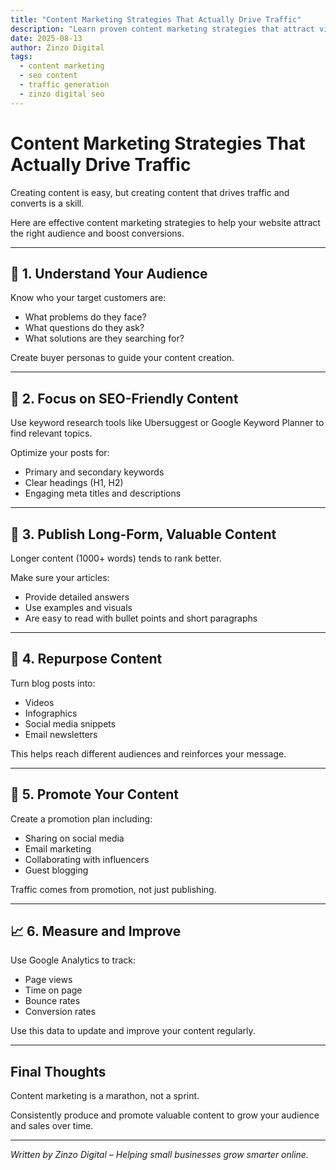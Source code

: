 ```yaml
---
title: "Content Marketing Strategies That Actually Drive Traffic"
description: "Learn proven content marketing strategies that attract visitors and convert them into customers."
date: 2025-08-13
author: Zinzo Digital
tags:
  - content marketing
  - seo content
  - traffic generation
  - zinzo digital seo
---
```


# Content Marketing Strategies That Actually Drive Traffic

Creating content is easy, but creating content that drives traffic and converts is a skill.

Here are effective content marketing strategies to help your website attract the right audience and boost conversions.

---

## 🎯 1. Understand Your Audience

Know who your target customers are:

- What problems do they face?  
- What questions do they ask?  
- What solutions are they searching for?

Create buyer personas to guide your content creation.

---

## 🔑 2. Focus on SEO-Friendly Content

Use keyword research tools like Ubersuggest or Google Keyword Planner to find relevant topics.

Optimize your posts for:

- Primary and secondary keywords  
- Clear headings (H1, H2)  
- Engaging meta titles and descriptions

---

## 📝 3. Publish Long-Form, Valuable Content

Longer content (1000+ words) tends to rank better.

Make sure your articles:

- Provide detailed answers  
- Use examples and visuals  
- Are easy to read with bullet points and short paragraphs

---

## 🔄 4. Repurpose Content

Turn blog posts into:

- Videos  
- Infographics  
- Social media snippets  
- Email newsletters

This helps reach different audiences and reinforces your message.

---

## 📣 5. Promote Your Content

Create a promotion plan including:

- Sharing on social media  
- Email marketing  
- Collaborating with influencers  
- Guest blogging

Traffic comes from promotion, not just publishing.

---

## 📈 6. Measure and Improve

Use Google Analytics to track:

- Page views  
- Time on page  
- Bounce rates  
- Conversion rates

Use this data to update and improve your content regularly.

---

## Final Thoughts

Content marketing is a marathon, not a sprint.

Consistently produce and promote valuable content to grow your audience and sales over time.

---

*Written by Zinzo Digital – Helping small businesses grow smarter online.*

